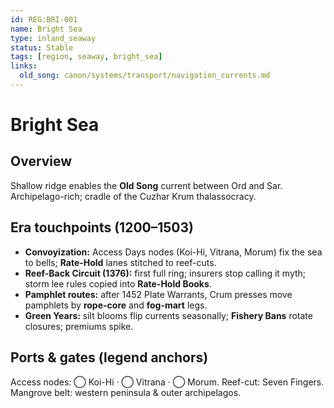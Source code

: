 ```yaml
---
id: REG:BRI-001
name: Bright Sea
type: inland_seaway
status: Stable
tags: [region, seaway, bright_sea]
links:
  old_song: canon/systems/transport/navigation_currents.md
---
```


# Bright Sea

## Overview
Shallow ridge enables the **Old Song** current between Ord and Sar.  
Archipelago-rich; cradle of the Cuzhar Krum thalassocracy.

## Era touchpoints (1200–1503)
- **Convoyization:** Access Days nodes (Koi-Hi, Vitrana, Morum) fix the sea to bells; **Rate-Hold** lanes stitched to reef-cuts.
- **Reef-Back Circuit (1376):** first full ring; insurers stop calling it myth; storm lee rules copied into **Rate-Hold Books**.
- **Pamphlet routes:** after 1452 Plate Warrants, Crum presses move pamphlets by **rope-core** and **fog-mart** legs.
- **Green Years:** silt blooms flip currents seasonally; **Fishery Bans** rotate closures; premiums spike.

## Ports & gates (legend anchors)
Access nodes: ◯ Koi-Hi · ◯ Vitrana · ◯ Morum. Reef-cut: Seven Fingers. Mangrove belt: western peninsula & outer archipelagos.